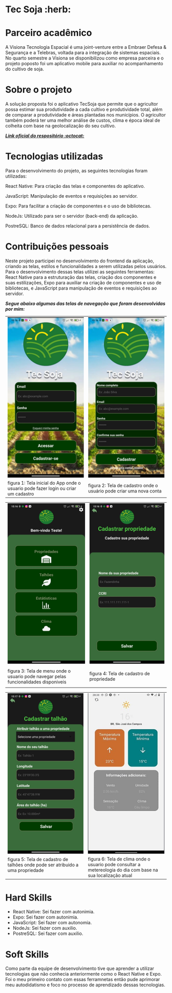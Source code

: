 <h1>Tec Soja :herb:</h1>


# Parceiro acadêmico 
A Visiona Tecnologia Espacial é uma joint-venture entre a Embraer Defesa & Segurança e a Telebras, voltada para a integração de sistemas espaciais. No quarto semestre a Visiona se disponibilizou como empresa parceira e o projeto poposto foi um aplicativo mobile para auxiliar no acompanhamento do cultivo de soja.

# Sobre o projeto
A solução proposta foi o aplicativo TecSoja que permite que o agricultor possa estimar sua produtividade a cada cultivo e produtividade total, além de comparar a produtividade e áreas plantadas nos municípios. O agricultor também poderá ter uma melhor análise de custos, clima e época ideal de colheita com base na geolocalização do seu cultivo.

***[Link oficial do respositório :octocat:](https://github.com/ThomasPalma1/FatecAPI-04)***

# Tecnologias utilizadas

Para o desenvolvimento do projeto, as seguintes tecnologias foram utilizadas:

React Native: Para criação das telas e componentes do aplicativo.

JavaScript: Manipulação de eventos e requisições ao servidor.

Expo: Para facilitar a criação de componentes e o uso de bibliotecas.

NodeJs: Utilizado para ser o servidor (back-end) da aplicação.

PostreSQL: Banco de dados relacional para a persistência de dados.
  
# Contribuições pessoais
  
Neste projeto participei no desenvolvimento do frontend da aplicação, criando as telas, estilos e funcionalidades a serem utilizadas pelos usuários. Para o desenvolvimento dessas telas utilizei as seguintes ferramentas: React Native para a estruturação das telas, criação dos componentes e suas estilizações, Expo para auxiliar na criação de componentes e uso de bibliotecas, e JavaScript para manipulação de eventos e requisições ao servidor.

***Segue abaixo algumas das telas de navegação que foram desenvolvidas por mim:***

<div align="center">
<table>
  <tr>
    <td align="center"><img src="https://github.com/JulianeFreitass/PortfolioTG/blob/main/imgs/2.jpeg" height=500 width=250/></td>
    <td align="center"><img src="https://github.com/JulianeFreitass/PortfolioTG/blob/main/imgs/3.jpeg" height=500 width=250/></td>      
  </tr>
    <tr>
    <td width=300>figura 1: Tela inicial do App onde o usuario pode fazer login ou criar um cadastro</td>
     <td width=300>figura 2: Tela de cadastro onde o usuário pode criar uma nova conta</td>
  </tr>
</table>

<table>
  <tr>
    <td  align="center" width=300><img src="https://github.com/JulianeFreitass/PortfolioTG/blob/main/imgs/6.jpeg" height=500 width=250/></td>
    <td   align="center" width=300><img src="https://github.com/JulianeFreitass/PortfolioTG/blob/main/imgs/4.jpeg" height=500 width=250/></td>      
  </tr>
   <tr>
     <td>figura 3: Tela de menu onde o usuario pode navegar pelas funcionalidades disponiveis</td>
     <td><p>figura 4: Tela de cadastro de propriedade</td>
  </tr>
</table>

<table>
  <tr>
    <td  align="center" width=300><img src="https://github.com/JulianeFreitass/PortfolioTG/blob/main/imgs/5.jpeg" height=500 width=250/></td>
    <td  align="center" width=300><img src="https://github.com/JulianeFreitass/PortfolioTG/blob/main/imgs/1.jpg" height=500 width=250/></td>      
  </tr>
   <tr>
     <td>figura 5: Tela de cadastro de talhões onde pode ser atribuido a uma propriedade</p></td>
     <td>figura 6: Tela de clima onde o usuario pode consultar a metereologia do dia com base na sua localização atual</td>
  </tr>
</table>
</div>
 

# Hard Skills
  
- React Native: Sei fazer com autonimia.
- Expo: Sei fazer com autonimia.
- JavaScript: Sei fazer com autonomia.
- NodeJs: Sei fazer com auxilio.
- PostreSQL: Sei fazer com auxilio.


# Soft Skills
 
Como parte da equipe de desenvolvimento tive que aprender a utilizar tecnologias que não conhecia anteriormente como o React Native e Expo. Foi o meu primeiro contato com essas ferramnetas então pude aprimorar meu autodidatismo e foco no processo de aprendizado dessas tecnologias.

